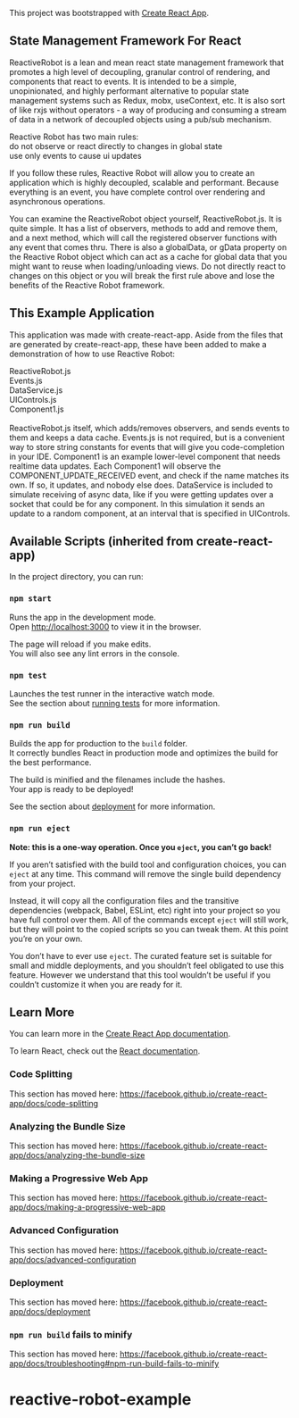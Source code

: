 This project was bootstrapped with [Create React App](https://github.com/facebook/create-react-app).

## State Management Framework For React

ReactiveRobot is a lean and mean react state management framework that promotes a high level of decoupling, granular control of rendering, and components that react to events. It is intended to be a simple, unopinionated, and highly performant alternative to popular state management systems such as Redux, mobx, useContext, etc. It is also sort of like rxjs without operators - a way of producing and consuming a stream of data in a network of decoupled objects using a pub/sub mechanism.

Reactive Robot has two main rules:<br />
do not observe or react directly to changes in global state<br />
use only events to cause ui updates<br />

If you follow these rules, Reactive Robot will allow you to create an application which is highly decoupled, scalable and performant. Because everything is an event, you have complete control over rendering and asynchronous operations.

You can examine the ReactiveRobot object yourself, ReactiveRobot.js. It is quite simple. It has a list of observers, methods to add and remove them, and a next method, which will call the registered observer functions with any event that comes thru. There is also a globalData, or gData property on the Reactive Robot object which can act as a cache for global data that you might want to reuse when loading/unloading views. Do not directly react to changes on this object or you will break the first rule above and lose the benefits of the Reactive Robot framework.

## This Example Application

This application was made with create-react-app. Aside from the files that are generated by create-react-app, these have been added to make a demonstration of how to use Reactive Robot:<br />

ReactiveRobot.js<br />
Events.js<br />
DataService.js<br />
UIControls.js<br />
Component1.js<br /><br />
ReactiveRobot.js itself, which adds/removes observers, and sends events to them and keeps a data cache. Events.js is not required, but is a convenient way to store string constants for events that will give you code-completion in your IDE. Component1 is an example lower-level component that needs realtime data updates. Each Component1 will observe the COMPONENT_UPDATE_RECEIVED event, and check if the name matches its own. If so, it updates, and nobody else does. DataService is included to simulate receiving of async data, like if you were getting updates over a socket that could be for any component. In this simulation it sends an update to a random component, at an interval that is specified in UIControls.





## Available Scripts (inherited from create-react-app)

In the project directory, you can run:

### `npm start`

Runs the app in the development mode.<br />
Open [http://localhost:3000](http://localhost:3000) to view it in the browser.

The page will reload if you make edits.<br />
You will also see any lint errors in the console.

### `npm test`

Launches the test runner in the interactive watch mode.<br />
See the section about [running tests](https://facebook.github.io/create-react-app/docs/running-tests) for more information.

### `npm run build`

Builds the app for production to the `build` folder.<br />
It correctly bundles React in production mode and optimizes the build for the best performance.

The build is minified and the filenames include the hashes.<br />
Your app is ready to be deployed!

See the section about [deployment](https://facebook.github.io/create-react-app/docs/deployment) for more information.

### `npm run eject`

**Note: this is a one-way operation. Once you `eject`, you can’t go back!**

If you aren’t satisfied with the build tool and configuration choices, you can `eject` at any time. This command will remove the single build dependency from your project.

Instead, it will copy all the configuration files and the transitive dependencies (webpack, Babel, ESLint, etc) right into your project so you have full control over them. All of the commands except `eject` will still work, but they will point to the copied scripts so you can tweak them. At this point you’re on your own.

You don’t have to ever use `eject`. The curated feature set is suitable for small and middle deployments, and you shouldn’t feel obligated to use this feature. However we understand that this tool wouldn’t be useful if you couldn’t customize it when you are ready for it.

## Learn More

You can learn more in the [Create React App documentation](https://facebook.github.io/create-react-app/docs/getting-started).

To learn React, check out the [React documentation](https://reactjs.org/).

### Code Splitting

This section has moved here: https://facebook.github.io/create-react-app/docs/code-splitting

### Analyzing the Bundle Size

This section has moved here: https://facebook.github.io/create-react-app/docs/analyzing-the-bundle-size

### Making a Progressive Web App

This section has moved here: https://facebook.github.io/create-react-app/docs/making-a-progressive-web-app

### Advanced Configuration

This section has moved here: https://facebook.github.io/create-react-app/docs/advanced-configuration

### Deployment

This section has moved here: https://facebook.github.io/create-react-app/docs/deployment

### `npm run build` fails to minify

This section has moved here: https://facebook.github.io/create-react-app/docs/troubleshooting#npm-run-build-fails-to-minify
# reactive-robot-example
